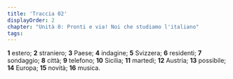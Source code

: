 ```yaml
---
title: 'Traccia 02'
displayOrder: 2
chapter: "Unità 0: Pronti e via! Noi che studiamo l'italiano"
tags:
---
```


**1** estero;
**2** straniero;
**3** Paese;
**4** indagine;
**5** Svizzera;
**6** residenti;
**7** sondaggio;
**8** città;
**9** telefono;
**10** Sicilia;
**11** martedì;
**12** Austria;
**13** possibile;
**14** Europa;
**15** novità;
**16** musica.
